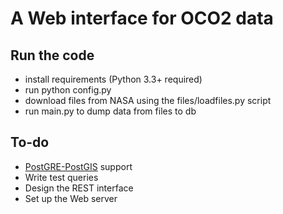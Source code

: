 # A Web interface for OCO2 data

## Run the code
* install requirements (Python 3.3+ required)
* run python config.py
* download files from NASA using the files/loadfiles.py script
* run main.py to dump data from files to db

## To-do
* [PostGRE-PostGIS](http://postgis.net/) support
* Write test queries
* Design the REST interface
* Set up the Web server